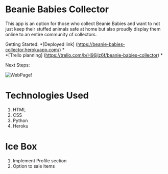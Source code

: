 <h1> Beanie Babies Collector</h1>

This app is an option for those who collect Beanie Babies and want to not just keep their stuffed animals safe at home but also proudly display them online to an entire community of collectors.

Getting Started:
    *[Deployed link] (https://beanie-babies-collector.herokuapp.com/) * <br>
    *[Trello planning] (https://trello.com/b/H96jlz6f/beanie-babies-collector) *


Next Steps:

![WebPage!](/data/main-view.png "Main View")


<h1>Technologies Used </h1>
<ol>
  <li>HTML</li>
  <li>CSS</li>
  <li>Python</li>
  <li>Heroku</li>
</ol>


<h1>Ice Box </h1>
<ol>
  <li>Implement Profile section</li>
  <li>Option to sale items</li>
</ol>